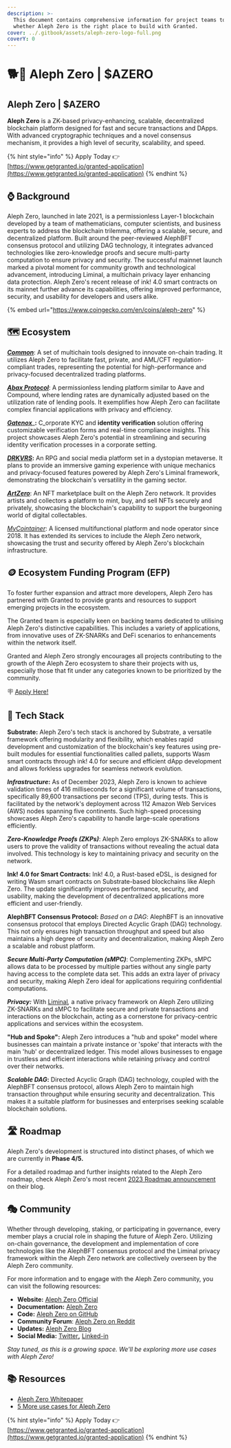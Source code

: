 ```yaml
---
description: >-
  This document contains comprehensive information for project teams to know
  whether Aleph Zero is the right place to build with Granted.
cover: ../.gitbook/assets/aleph-zero-logo-full.png
coverY: 0
---
```


# 🐕🦺 Aleph Zero | $AZERO

## Aleph Zero | $AZERO

**Aleph Zero** is a ZK-based privacy-enhancing, scalable, decentralized blockchain platform designed for fast and secure transactions and DApps. With advanced cryptographic techniques and a novel consensus mechanism, it provides a high level of security, scalability, and speed.

{% hint style="info" %}
Apply Today 👉 [https://www.getgranted.io/granted-application](https://www.getgranted.io/granted-application)
{% endhint %}

## ⌚️ Background

Aleph Zero, launched in late 2021, is a permissionless Layer-1 blockchain developed by a team of mathematicians, computer scientists, and business experts to address the blockchain trilemma, offering a scalable, secure, and decentralized platform. Built around the peer-reviewed AlephBFT consensus protocol and utilizing DAG technology, it integrates advanced technologies like zero-knowledge proofs and secure multi-party computation to ensure privacy and security. The successful mainnet launch marked a pivotal moment for community growth and technological advancement, introducing Liminal, a multichain privacy layer enhancing data protection. Aleph Zero's recent release of ink! 4.0 smart contracts on its mainnet further advance its capabilities, offering improved performance, security, and usability for developers and users alike.

{% embed url="https://www.coingecko.com/en/coins/aleph-zero" %}

## 🗺️ Ecosystem

[_**Common**_](https://alephzero.org/ecosystem/common): A set of multichain tools designed to innovate on-chain trading. It utilizes Aleph Zero to facilitate fast, private, and AML/CFT regulation-compliant trades, representing the potential for high-performance and privacy-focused decentralized trading platforms.

[_**Abax Protocol**_](https://abax.finance): A permissionless lending platform similar to Aave and Compound, where lending rates are dynamically adjusted based on the utilization rate of lending pools. It exemplifies how Aleph Zero can facilitate complex financial applications with privacy and efficiency.

[_**Gatenox**_](https://alephzero.org/ecosystem/gatenox)_**:** C_orporate KYC and **identity verification** solution offering customizable verification forms and real-time compliance insights. This project showcases Aleph Zero's potential in streamlining and securing identity verification processes in a corporate setting.&#x20;

[_**DRKVRS**_](https://alephzero.org/blog/drkvrs-dark-metaverse-aleph-zero/)**:** An RPG and social media platform set in a dystopian metaverse. It plans to provide an immersive gaming experience with unique mechanics and privacy-focused features powered by Aleph Zero's Liminal framework, demonstrating the blockchain's versatility in the gaming sector.

[_**ArtZero**_](https://alephzero.org/ecosystem/artzero): An NFT marketplace built on the Aleph Zero network. It provides artists and collectors a platform to mint, buy, and sell NFTs securely and privately, showcasing the blockchain's capability to support the burgeoning world of digital collectables.

[_MyCointainer_](https://company.mycointainer.com/beginners-guide-to-assetmantle-cold-staking/): A licensed multifunctional platform and node operator since 2018. It has extended its services to include the Aleph Zero network, showcasing the trust and security offered by Aleph Zero's blockchain infrastructure.

## 🪙 Ecosystem Funding Program (EFP)

To foster further expansion and attract more developers, Aleph Zero has partnered with Granted to provide grants and resources to support emerging projects in the ecosystem.&#x20;

The Granted team is especially keen on backing teams dedicated to utilising Aleph Zero's distinctive capabilities. This includes a variety of applications, from innovative uses of ZK-SNARKs and DeFi scenarios to enhancements within the network itself.

Granted and Aleph Zero strongly encourages all projects contributing to the growth of the Aleph Zero ecosystem to share their projects with us, especially those that fit under any categories known to be prioritized by the community.&#x20;

🪧 [Apply Here!](https://www.getgranted.io/granted-application)

## **🧱 Tech Stack**

**Substrate:** Aleph Zero's tech stack is anchored by Substrate, a versatile framework offering modularity and flexibility, which enables rapid development and customization of the blockchain's key features using pre-built modules for essential functionalities called pallets, supports Wasm smart contracts through ink! 4.0 for secure and efficient dApp development and allows forkless upgrades for seamless network evolution.

_**Infrastructure**_**:** As of December 2023, Aleph Zero is known to achieve validation times of 416 milliseconds for a significant volume of transactions, specifically 89,600 transactions per second (TPS), during tests. This is facilitated by the network's deployment across 112 Amazon Web Services (AWS) nodes spanning five continents. Such high-speed processing showcases Aleph Zero's capability to handle large-scale operations efficiently.

_**Zero-Knowledge Proofs (ZKPs)**_: Aleph Zero employs ZK-SNARKs to allow users to prove the validity of transactions without revealing the actual data involved. This technology is key to maintaining privacy and security on the network.

**Ink! 4.0 for Smart Contracts:** Ink! 4.0, a Rust-based eDSL, is designed for writing Wasm smart contracts on Substrate-based blockchains like Aleph Zero. The update significantly improves performance, security, and usability, making the development of decentralized applications more efficient and user-friendly.

**AlephBFT Consensus Protocol:** _Based on a DAG_: AlephBFT is an innovative consensus protocol that employs Directed Acyclic Graph (DAG) technology. This not only ensures high transaction throughput and speed but also maintains a high degree of security and decentralization, making Aleph Zero a scalable and robust platform.

_**Secure Multi-Party Computation (sMPC)**_: Complementing ZKPs, sMPC allows data to be processed by multiple parties without any single party having access to the complete data set. This adds an extra layer of privacy and security, making Aleph Zero ideal for applications requiring confidential computations.&#x20;

_**Privacy:**_ With [Liminal](https://alephzero.org/ecosystem/)_,_ a native privacy framework on Aleph Zero utilizing ZK-SNARKs and sMPC to facilitate secure and private transactions and interactions on the blockchain, acting as a cornerstone for privacy-centric applications and services within the ecosystem.

**"Hub and Spoke":** Aleph Zero introduces a "hub and spoke" model where businesses can maintain a private instance or 'spoke' that interacts with the main 'hub' or decentralized ledger. This model allows businesses to engage in trustless and efficient interactions while retaining privacy and control over their networks.

_**Scalable DAG**_**:** Directed Acyclic Graph (DAG) technology, coupled with the AlephBFT consensus protocol, allows Aleph Zero to maintain high transaction throughput while ensuring security and decentralization. This makes it a suitable platform for businesses and enterprises seeking scalable blockchain solutions.

## 🛣️ Roadmap

Aleph Zero's development is structured into distinct phases, of which we are currently in **Phase 4/5.**

For a detailed roadmap and further insights related to the Aleph Zero roadmap, check Aleph Zero's most recent [2023 Roadmap announcement](https://alephzero.org/blog/aleph-zero-product-roadmap-2023/) on their blog.

## 🎭 Community

Whether through developing, staking, or participating in governance, every member plays a crucial role in shaping the future of Aleph Zero. Utilizing on-chain governance, the development and implementation of core technologies like the AlephBFT consensus protocol and the Liminal privacy framework within the Aleph Zero network are collectively overseen by the Aleph Zero community.&#x20;

For more information and to engage with the Aleph Zero community, you can visit the following resources:

* **Website:** [Aleph Zero Official](https://alephzero.org/)
* **Documentation:** [Aleph Zero](https://docs.alephzero.org/)
* **Code:** [Aleph Zero on GitHub](https://github.com/Cardinal-Cryptography)
* **Community Forum**: [Aleph Zero on Reddit](https://www.reddit.com/r/AlephZero/)
* **Updates:** [Aleph Zero Blog](https://alephzero.org/blog/)
* **Social Media:** [Twitter](https://twitter.com/Aleph\_\_Zero)**,** [Linked-in](https://www.linkedin.com/company/alephzero/)

_Stay tuned, as this is a growing space. We'll be exploring more use cases with Aleph Zero!_

## 📚 Resources

* [Aleph Zero Whitepaper](https://docs.alephzero.org/aleph-zero/explore/whitepapers)
* [5 More use cases for Aleph Zero](https://golden.com/wiki/Aleph\_Zero-REEBKR8)

{% hint style="info" %}
Apply Today 👉 [https://www.getgranted.io/granted-application](https://www.getgranted.io/granted-application)
{% endhint %}
